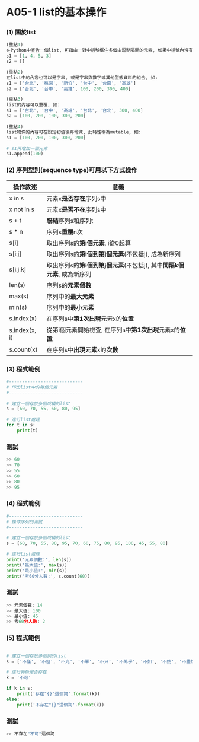# A05-1 list的基本操作


### (1) 關於list
``` python
(重點1)
在Python中宣告一個list, 可藉由一對中括號框住多個由逗點隔開的元素, 如果中括號內沒有元素 它就是一個空的list, 如:
s1 = [1, 4, 5, 3]
s2 = []

(重點2)
在list中的內容也可以是字串, 或是字串與數字或其他型態資料的組合, 如:
s1 = ['台北', '桃園', '新竹', '台中', '台南', '高雄']
s2 = ['台北', '台中', '高雄', 100, 200, 300, 400]

(重點3)
list的內容可以重覆, 如:
s1 = ['台北', '台中', '高雄', '台北', '台北', 300, 400]
s2 = [100, 200, 100, 300, 200]

(重點4)
list物件的內容可在設定初值後再增減, 此特性稱為mutable, 如:
s1 = [100, 200, 100, 300, 200]

# s1再增加一個元素
s1.append(100)  
```

### (2) 序列型別(sequence type)可用以下方式操作

| 操作敘述 | 意義 |
|---------|------|
| x in s | 元素x**是否存在**序列s中 |
| x not in s | 元素x**是否不在**序列s中 |
| s + t | **聯結**序列s和序列t |
| s * n | 序列s**重覆**n次 |
| s[i] | 取出序列s的**第i個元素**, i從0起算 |
| s[i:j] | 取出序列s的**第i個到第j個元素**(不包括j), 成為新序列  |
| s[i:j:k] | 取出序列s的**第i個到第j個元素**(不包括j), 其中**間隔k個元素**, 成為新序列  |
| len(s) | 序列s的**元素個數** |
| max(s) | 序列中的**最大元素** |
| min(s) | 序列中的**最小元素** |
| s.index(x) | 在序列s中**第1次出現**元素x的**位置** |
| s.index(x, i) | 從第i個元素開始檢查, 在序列s中**第1次出現**元素x的**位置** |
| s.count(x) | 在序列s中**出現元素**x的**次數** |

### (3) 程式範例
``` python
#----------------------------
# 印出list中的每個元素
#----------------------------

# 建立一個存放多個成績的list
s = [60, 70, 55, 60, 80, 95]

# 進行list處理
for t in s:
    print(t)
```

### 測試
``` python
>> 60
>> 70
>> 55
>> 60
>> 80
>> 95
```

### (4) 程式範例
``` python
#----------------------------
# 操作序列的測試
#----------------------------

# 建立一個存放多個成績的list
s = [60, 70, 55, 80, 95, 70, 60, 75, 80, 95, 100, 45, 55, 80]

# 進行list處理
print('元素個數:', len(s))
print('最大值:', max(s))  
print('最小值:', min(s)) 
print('考60分人數:', s.count(60)) 
```

### 測試
``` python
>> 元素個數: 14
>> 最大值: 100
>> 最小值: 45
>> 考60分人數: 2
```

### (5) 程式範例
``` python

# 建立一個存放多個詞的list
s = ['不僅', '不但', '不光', '不單', '不只', '不外乎', '不如', '不妨', '不盡然', '不得', '不怕']

# 進行判斷是否存在
k = '不可'

if k in s:
    print('存在"{}"這個詞'.format(k))
else:
    print('不存在"{}"這個詞'.format(k))
```

### 測試
``` python
>> 不存在"不可"這個詞
```
